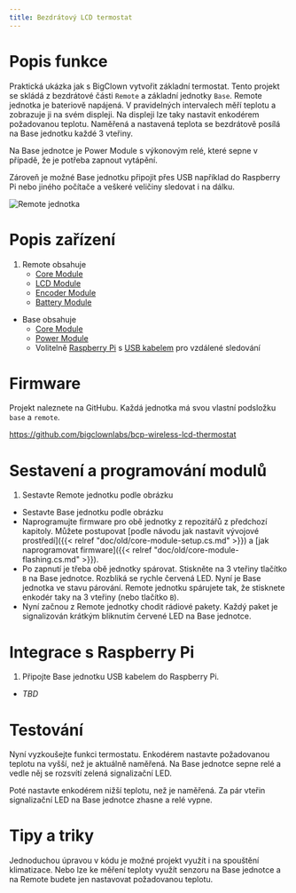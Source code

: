 ```yaml
---
title: Bezdrátový LCD termostat
---
```


# Popis funkce

Praktická ukázka jak s BigClown vytvořit základní termostat.
Tento projekt se skládá z bezdrátové části `Remote` a základní jednotky `Base`.
Remote jednotka je bateriově napájená.
V pravidelných intervalech měří teplotu a zobrazuje ji na svém displeji.
Na displeji lze taky nastavit enkodérem požadovanou teplotu.
Naměřená a nastavená teplota se bezdrátově posílá na Base jednotku každé 3 vteřiny.

Na Base jednotce je Power Module s výkonovým relé, které sepne v případě, že je potřeba zapnout vytápění.

Zároveň je možné Base jednotku připojit přes USB například do Raspberry Pi nebo jiného počítače a veškeré veličiny sledovat i na dálku.

![Remote jednotka](placeholder.jpg)

# Popis zařízení

1. Remote obsahuje
    * [Core Module](https://obchod.bigclown.cz/products/core-module)
    * [LCD Module](https://obchod.bigclown.cz/collections/moduly)
    * [Encoder Module](https://obchod.bigclown.cz/collections/moduly)
    * [Battery Module](https://obchod.bigclown.cz/products/battery-module)

* Base obsahuje
    * [Core Module](https://obchod.bigclown.cz/products/core-module)
    * [Power Module](https://obchod.bigclown.cz/products/power-module)
    * Volitelně [Raspberry Pi](https://obchod.bigclown.cz/products/raspberry-pi-3-set) s [USB kabelem](https://obchod.bigclown.cz/products/usb2-0-cable-am-b-micro-0-6m) pro vzdálené sledování

# Firmware

Projekt naleznete na GitHubu. Každá jednotka má svou vlastní podsložku `base` a `remote`.

https://github.com/bigclownlabs/bcp-wireless-lcd-thermostat

# Sestavení a programování modulů

1. Sestavte Remote jednotku podle obrázku
* Sestavte Base jednotku podle obrázku
* Naprogramujte firmware pro obě jednotky z repozitářů z předchozí kapitoly. Můžete postupovat [podle návodu jak nastavit vývojové prostředí]({{< relref "doc/old/core-module-setup.cs.md" >}}) a [jak naprogramovat firmware]({{< relref "doc/old/core-module-flashing.cs.md" >}}).
* Po zapnutí je třeba obě jednotky spárovat. Stiskněte na 3 vteřiny tlačítko `B` na Base jednotce. Rozbliká se rychle červená LED. Nyní je Base jednotka ve stavu párování. Remote jednotku spárujete tak, že stisknete enkodér taky na 3 vteřiny (nebo tlačítko `B`).
* Nyní začnou z Remote jednotky chodit rádiové pakety. Každý paket je signalizován krátkým bliknutím červené LED na Base jednotce.

# Integrace s Raspberry Pi

1. Připojte Base jednotku USB kabelem do Raspberry Pi.
* *TBD*

# Testování

Nyní vyzkoušejte funkci termostatu.
Enkodérem nastavte požadovanou teplotu na vyšší, než je aktuálně naměřená.
Na Base jednotce sepne relé a vedle něj se rozsvítí zelená signalizační LED.

Poté nastavte enkodérem nižší teplotu, než je naměřená. Za pár vteřin signalizační LED na Base jednotce zhasne a relé vypne.

# Tipy a triky

Jednoduchou úpravou v kódu je možné projekt využít i na spouštění klimatizace. Nebo lze ke měření teploty využít senzoru na Base jednotce a na Remote budete jen nastavovat požadovanou teplotu.
